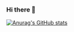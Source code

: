 ### Hi there 👋

[![Anurag's GitHub stats](https://github-readme-stats.vercel.app/api?username=dizuncainiao&show_icons=true&theme=buefy)](https://github.com/anuraghazra/github-readme-stats)

<img align="center"
     src="https://github-readme-stats.vercel.app/api/top-langs/?username=dizuncainiao&layout=compact&theme=buefy&hide_border=true&langs_count=10"
     alt=""/>
